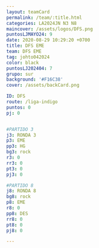 ```yaml
---
layout: teamCard
permalink: /team/:title.html
categories: LA2024JN N3 N8
maincover: /assets/logos/DFS.png
puntosLJMAYO24: 9
date: 2020-08-29 10:29:20 +0700
title: DFS EME
team: DFS EME
tag: johto042024
color: black
puntosLJ202404: 7
grupo: sur
background: '#F16C38'
cover: /assets/backCard.png

ID: DFS
route: /liga-indigo
puntos: 0
pj: 0


#PARTIDO 3
j3: RONDA 3
p3: EME
pp3: HG
bg3: rock
r3: 0
rr3: 0 
pt3: 0
pj3: 0

#PARTIDO 8
j8: RONDA 8
bg8: rock 
p8: EME
r8: 0
pp8: DES
rr8: 0
pt8: 0
pj8: 0

---
```



